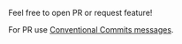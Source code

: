 Feel free to open PR or request feature!

For PR use [Conventional Commits messages](https://www.conventionalcommits.org/).
